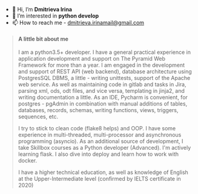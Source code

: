 - 👋 Hi, I’m **Dmitrieva Irina**
- 👀 I’m interested in **python develop**
- 📫 How to reach me - dmitrieva.irinamail@gmail.com

> #### A little bit about me
>I am a python3.5+ developer. I have a general practical experience in application development and support on The Pyramid Web Framework for more than a year. I am engaged in the development and support of REST API (web backend), database architecture using PostgresSQL DBMS, a little - writing unittests, support of the Apache web service. As well as maintaining code in gitlab and tasks in Jira, parsing xml, ods, odt files, and vice versa, templating in jinja2, and writing documentation a little. As an IDE, Pycharm is convenient, for postgres - pgAdmin in combination with manual additions of tables, databases, records, schemas, writing functions, views, triggers, sequences, etc.
>
>I try to stick to clean code (flake8 helps) and OOP. I have some experience in multi-threaded, multi-processor and asynchronous programming (asyncio).
>As an additional source of development, I take Skillbox courses as a Python developer (Advanced). I'm actively learning flask. I also dive into deploy and learn how to work with docker.
>
>I have a higher technical education, as well as knowledge of English at the Upper-Intermediate level (confirmed by IELTS certificate in 2020)
